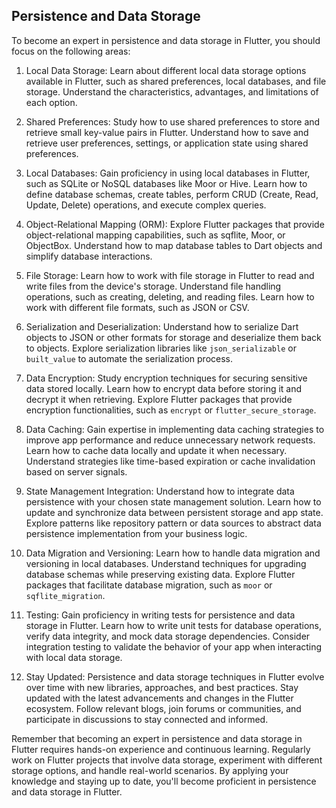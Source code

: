 ## Persistence and Data Storage

To become an expert in persistence and data storage in Flutter, you should focus on the following areas:

1. Local Data Storage: Learn about different local data storage options available in Flutter, such as shared preferences, local databases, and file storage. Understand the characteristics, advantages, and limitations of each option.

2. Shared Preferences: Study how to use shared preferences to store and retrieve small key-value pairs in Flutter. Understand how to save and retrieve user preferences, settings, or application state using shared preferences.

3. Local Databases: Gain proficiency in using local databases in Flutter, such as SQLite or NoSQL databases like Moor or Hive. Learn how to define database schemas, create tables, perform CRUD (Create, Read, Update, Delete) operations, and execute complex queries.

4. Object-Relational Mapping (ORM): Explore Flutter packages that provide object-relational mapping capabilities, such as sqflite, Moor, or ObjectBox. Understand how to map database tables to Dart objects and simplify database interactions.

5. File Storage: Learn how to work with file storage in Flutter to read and write files from the device's storage. Understand file handling operations, such as creating, deleting, and reading files. Learn how to work with different file formats, such as JSON or CSV.

6. Serialization and Deserialization: Understand how to serialize Dart objects to JSON or other formats for storage and deserialize them back to objects. Explore serialization libraries like `json_serializable` or `built_value` to automate the serialization process.

7. Data Encryption: Study encryption techniques for securing sensitive data stored locally. Learn how to encrypt data before storing it and decrypt it when retrieving. Explore Flutter packages that provide encryption functionalities, such as `encrypt` or `flutter_secure_storage`.

8. Data Caching: Gain expertise in implementing data caching strategies to improve app performance and reduce unnecessary network requests. Learn how to cache data locally and update it when necessary. Understand strategies like time-based expiration or cache invalidation based on server signals.

9. State Management Integration: Understand how to integrate data persistence with your chosen state management solution. Learn how to update and synchronize data between persistent storage and app state. Explore patterns like repository pattern or data sources to abstract data persistence implementation from your business logic.

10. Data Migration and Versioning: Learn how to handle data migration and versioning in local databases. Understand techniques for upgrading database schemas while preserving existing data. Explore Flutter packages that facilitate database migration, such as `moor` or `sqflite_migration`.

11. Testing: Gain proficiency in writing tests for persistence and data storage in Flutter. Learn how to write unit tests for database operations, verify data integrity, and mock data storage dependencies. Consider integration testing to validate the behavior of your app when interacting with local data storage.

12. Stay Updated: Persistence and data storage techniques in Flutter evolve over time with new libraries, approaches, and best practices. Stay updated with the latest advancements and changes in the Flutter ecosystem. Follow relevant blogs, join forums or communities, and participate in discussions to stay connected and informed.

Remember that becoming an expert in persistence and data storage in Flutter requires hands-on experience and continuous learning. Regularly work on Flutter projects that involve data storage, experiment with different storage options, and handle real-world scenarios. By applying your knowledge and staying up to date, you'll become proficient in persistence and data storage in Flutter.
